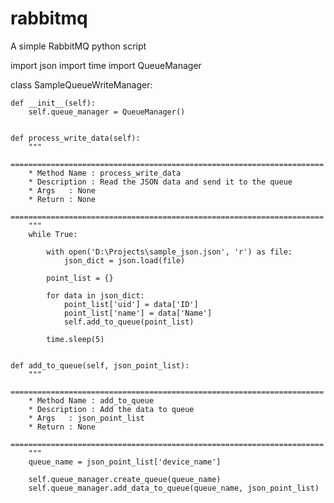 # rabbitmq
A simple RabbitMQ python script

import json
import time
import QueueManager


class SampleQueueWriteManager:

    def __init__(self):
        self.queue_manager = QueueManager()


    def process_write_data(self):
		"""
		======================================================================
		* Method Name : process_write_data
		* Description : Read the JSON data and send it to the queue
		* Args   : None
		* Return : None
		======================================================================
		"""
        while True:

            with open('D:\Projects\sample_json.json', 'r') as file:
                json_dict = json.load(file)

            point_list = {}
			
			for data in json_dict:
			    point_list['uid'] = data['ID']
                point_list['name'] = data['Name']
                self.add_to_queue(point_list)

            time.sleep(5)


    def add_to_queue(self, json_point_list):
		"""
		======================================================================
		* Method Name : add_to_queue
		* Description : Add the data to queue
		* Args   : json_point_list
		* Return : None
		======================================================================
		"""
        queue_name = json_point_list['device_name']

		self.queue_manager.create_queue(queue_name)
		self.queue_manager.add_data_to_queue(queue_name, json_point_list)

